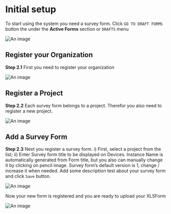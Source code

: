 # Initial setup

To start using the system you need a survey form. Click `GO TO DRAFT FORMS` button the under the **Active Forms** section or `DRAFTS` menu

![An image](/images/s2_0-ActiveForms.png)

## Register your Organization

**Step 2.1** First you need to register your organization

![An image](/images/s2_1-RegOrganization.png)

## Register a Project

**Step 2.2** Each survey form belongs to a project. Therefor you also need to register a new project.

![An image](/images/s2_2-RegProject.png)

## Add a Survey Form

**Step 2.3** Next you register a survey form. i) First, select a project from the list; ii) Enter Survey form title to be displayed on Devices. Instance Name is automatically generated from Form title, but you also can manually change it by clicking on pencil image.  Survey form’s default version is 1, change / increase it when needed. Add some description test about your survey form and click `Save` button.

![An image](/images/s2_3-RegForm.png)

Now your new form is registered and you are ready to upload your XLSForm

![An image](/images/s2_4-NewDraftForm.jpg)